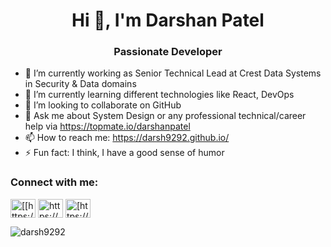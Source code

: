 <h1 align="center">Hi 👋, I'm Darshan Patel</h1>
<h3 align="center">Passionate Developer</h3>
<!-- 
<p align="left"> <a href="https://github.com/ryo-ma/github-profile-trophy"><img src="https://github-profile-trophy.vercel.app/?username=darsh9292&theme=onedark" alt="darsh9292" /></a> </p>
-->

- 🔭 I’m currently working as Senior Technical Lead at Crest Data Systems in Security & Data domains
- 🌱 I’m currently learning different technologies like React, DevOps
- 👯 I’m looking to collaborate on GitHub
- 💬 Ask me about System Design or any professional technical/career help via https://topmate.io/darshanpatel
- 📫 How to reach me: https://darsh9292.github.io/
- ⚡ Fun fact: I think, I have a good sense of humor

<h3 align="left">Connect with me:</h3>
<p align="left">
<a href="https://in.linkedin.com/in/darshan-patel-info" target="blank"><img align="center" src="https://raw.githubusercontent.com/rahuldkjain/github-profile-readme-generator/master/src/images/icons/Social/linked-in-alt.svg" alt="[[https://www.linkedin.com/in/deep-shah-b0b0171b8](https://in.linkedin.com/in/darshan-patel-info)/](https://in.linkedin.com/in/darshan-patel-info)" height="30" width="40" /></a>
<a href="https://stackoverflow.com/users/3758948/darshan-patel" target="blank"><img align="center" src="https://raw.githubusercontent.com/rahuldkjain/github-profile-readme-generator/master/src/images/icons/Social/stack-overflow.svg" alt="https://stackoverflow.com/users/3758948/darshan-patel" height="30" width="40" /></a>
<a href="https://topmate.io/darshanpatel" target="blank"><img align="center" src="https://topmate.io/apple-icon-60x60.png" alt="[https://topmate.io/darshanpatel](https://topmate.io/darshanpatel)" height="30" width="40" /></a>
</p>

<p><img align="center" src="https://github-readme-stats.vercel.app/api/top-langs?username=darsh9292&theme=onedark&show_icons=true&locale=en&layout=compact" alt="darsh9292" /></p>

